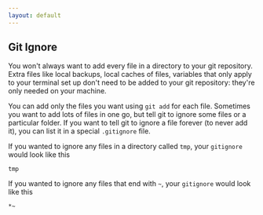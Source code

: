 ```yaml
---
layout: default
---
```


## Git Ignore

You won't always want to add every file in a directory to your git repository. Extra files like local backups, local caches of files, variables that only apply to your terminal set up don't need to be added to your git repository: they're only needed on your machine.

You can add only the files you want using `git add` for each file. Sometimes you want to add lots of files in one go, but tell git to ignore some files or a particular folder. If you want to tell git to ignore a file forever (to never add it), you can list it in a special `.gitignore` file.

If you wanted to ignore any files in a directory called `tmp`, your `gitignore` would look like this

```
tmp
```

If you wanted to ignore any files that end with `~`, your `gitignore` would look like this

```
*~
```
